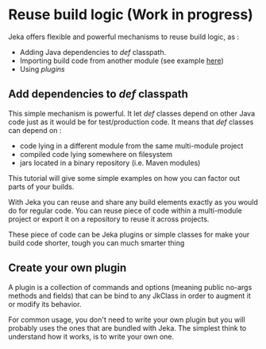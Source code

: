 # Reuse build logic (Work in progress)

Jeka offers flexible and powerful mechanisms to reuse build logic, as : 
- Adding Java dependencies to *def* classpath.
- Importing build code from another module (see example [here](https://github.com/jerkar/working-examples/tree/master/springboot-multi-modules))
- Using *plugins*

## Add dependencies to *def* classpath

This simple mechanism is powerful. It let *def* classes depend on other Java code just as it would be
for test/production code. It means that *def* classes can depend on :
- code lying in a different module from the same multi-module project
- compiled code lying somewhere on filesystem
- jars located in a binary repository (i.e. Maven modules)

This tutorial will give some simple examples on how you can factor out parts of your builds. 


With Jeka you can reuse and share any build elements exactly as you would do for regular code.
You can reuse piece of code within a multi-module project or export it on a repository to reuse it 
across projects.

These piece of code can be Jeka plugins or simple classes for make your build code shorter, tough you
can much smarter thing 




## Create your own plugin

A plugin is a collection of commands and options (meaning public no-args methods and fields) that can be bind to any 
JkClass in order to augment it or modify its behavior. 

For common usage, you don't need to write your own plugin but you will probably uses the ones that are bundled with 
Jeka. The simplest think to understand how it works, is to write your own one.

